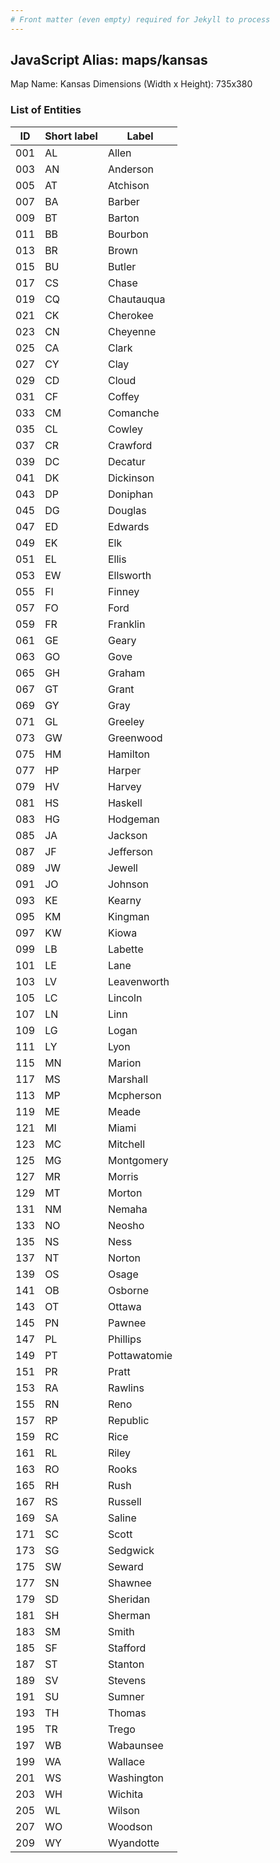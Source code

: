 ```yaml
---
# Front matter (even empty) required for Jekyll to process
---
```


## JavaScript Alias: maps/kansas

Map Name: Kansas
Dimensions (Width x Height): 735x380





### List of Entities

ID | Short label | Label
---|---|---|
001|AL|Allen
003|AN|Anderson
005|AT|Atchison
007|BA|Barber
009|BT|Barton
011|BB|Bourbon
013|BR|Brown
015|BU|Butler
017|CS|Chase
019|CQ|Chautauqua
021|CK|Cherokee
023|CN|Cheyenne
025|CA|Clark
027|CY|Clay
029|CD|Cloud
031|CF|Coffey
033|CM|Comanche
035|CL|Cowley
037|CR|Crawford
039|DC|Decatur
041|DK|Dickinson
043|DP|Doniphan
045|DG|Douglas
047|ED|Edwards
049|EK|Elk
051|EL|Ellis
053|EW|Ellsworth
055|FI|Finney
057|FO|Ford
059|FR|Franklin
061|GE|Geary
063|GO|Gove
065|GH|Graham
067|GT|Grant
069|GY|Gray
071|GL|Greeley
073|GW|Greenwood
075|HM|Hamilton
077|HP|Harper
079|HV|Harvey
081|HS|Haskell
083|HG|Hodgeman
085|JA|Jackson
087|JF|Jefferson
089|JW|Jewell
091|JO|Johnson
093|KE|Kearny
095|KM|Kingman
097|KW|Kiowa
099|LB|Labette
101|LE|Lane
103|LV|Leavenworth
105|LC|Lincoln
107|LN|Linn
109|LG|Logan
111|LY|Lyon
115|MN|Marion
117|MS|Marshall
113|MP|Mcpherson
119|ME|Meade
121|MI|Miami
123|MC|Mitchell
125|MG|Montgomery
127|MR|Morris
129|MT|Morton
131|NM|Nemaha
133|NO|Neosho
135|NS|Ness
137|NT|Norton
139|OS|Osage
141|OB|Osborne
143|OT|Ottawa
145|PN|Pawnee
147|PL|Phillips
149|PT|Pottawatomie
151|PR|Pratt
153|RA|Rawlins
155|RN|Reno
157|RP|Republic
159|RC|Rice
161|RL|Riley
163|RO|Rooks
165|RH|Rush
167|RS|Russell
169|SA|Saline
171|SC|Scott
173|SG|Sedgwick
175|SW|Seward
177|SN|Shawnee
179|SD|Sheridan
181|SH|Sherman
183|SM|Smith
185|SF|Stafford
187|ST|Stanton
189|SV|Stevens
191|SU|Sumner
193|TH|Thomas
195|TR|Trego
197|WB|Wabaunsee
199|WA|Wallace
201|WS|Washington
203|WH|Wichita
205|WL|Wilson
207|WO|Woodson
209|WY|Wyandotte

